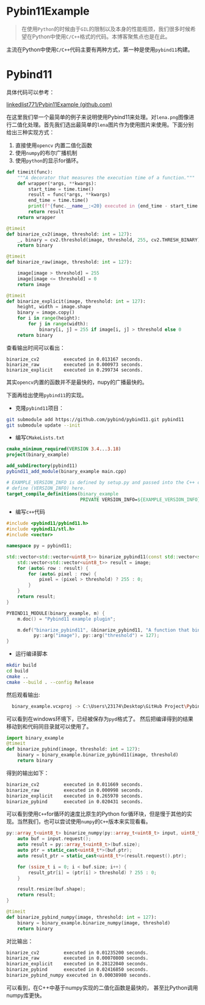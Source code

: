 # Pybin11Example


> 在使用`Python`的时候由于`GIL`的限制以及本身的性能瓶颈，我们很多时候希望在Python中使用`C/C++`格式的代码。本博客聚焦点也是在此。




主流在Python中使用`C/C++`代码主要有两种方式，第一种是使用`pybind11`构建。

#  Pybind11

具体代码可以参考：

[linkedlist771/Pybin11Example (github.com)](https://github.com/linkedlist771/Pybin11Example)

在这里我们举一个最简单的例子来说明使用Pybind11来处理。对`lena.png`图像进行二值化处理。首先我们选出最简单的`lena`图片作为使用图片来使用。下面分别给出三种实现方式：

1. 直接使用`opencv` 内置二值化函数
2. 使用`numpy`的布尔广播机制
3. 使用`python`的显示for循环。

```python
def timeit(func):
    """A decorator that measures the execution time of a function."""
    def wrapper(*args, **kwargs):
        start_time = time.time()
        result = func(*args, **kwargs)
        end_time = time.time()
        print(f"{func.__name__:<20} executed in {end_time - start_time:.6f} seconds.")
        return result
    return wrapper

@timeit
def binarize_cv2(image, threshold: int = 127):
    _, binary = cv2.threshold(image, threshold, 255, cv2.THRESH_BINARY)
    return binary

@timeit
def binarize_raw(image, threshold: int = 127):

    image[image > threshold] = 255
    image[image <= threshold] = 0
    return image

@timeit
def binarize_explicit(image, threshold: int = 127):
    height, width = image.shape
    binary = image.copy()
    for i in range(height):
        for j in range(width):
            binary[i, j] = 255 if image[i, j] > threshold else 0
    return binary

```



查看输出时间可以看出：

```
binarize_cv2         executed in 0.013167 seconds.
binarize_raw         executed in 0.000973 seconds.
binarize_explicit    executed in 0.299734 seconds.
```

其实`opencv`内置的函数并不是最快的，nupy的广播最快的。

下面再给出使用`pybind11`的实现。

- 克隆`pybind11`项目：

```bash
git submodule add https://github.com/pybind/pybind11.git pybind11
git submodule update --init
```

- 编写`CMakeLists.txt`

```cmake
cmake_minimum_required(VERSION 3.4...3.18)
project(binary_example)

add_subdirectory(pybind11)
pybind11_add_module(binary_example main.cpp)

# EXAMPLE_VERSION_INFO is defined by setup.py and passed into the C++ code as a
# define (VERSION_INFO) here.
target_compile_definitions(binary_example
                           PRIVATE VERSION_INFO=${EXAMPLE_VERSION_INFO})
```

- 编写`c++`代码

```c++
#include <pybind11/pybind11.h>
#include <pybind11/stl.h> 
#include <vector>

namespace py = pybind11;

std::vector<std::vector<uint8_t>> binarize_pybind11(const std::vector<std::vector<uint8_t>>& image, uint8_t threshold) {
    std::vector<std::vector<uint8_t>> result = image;
    for (auto& row : result) {
        for (auto& pixel : row) {
            pixel = (pixel > threshold) ? 255 : 0;
        }
    }
    return result;
}

PYBIND11_MODULE(binary_example, m) {
    m.doc() = "Pybind11 example plugin";

    m.def("binarize_pybind11", &binarize_pybind11, "A function that binarizes an image",
          py::arg("image"), py::arg("threshold") = 127);
}

```

- 运行编译脚本

```bash
mkdir build
cd build
cmake ..
cmake --build . --config Release
```

然后观看输出:

```bash
  binary_example.vcxproj -> C:\Users\23174\Desktop\GitHub Project\Pybin11Example\build\Release\binary_example.cp39-win_amd64.pyd
```

可以看到在windows环境下，已经被保存为`pyd`格式了。 然后把编译得到的结果移动到和代码同目录就可以使用了。

```python
import binary_example
@timeit
def binarize_pybind(image, threshold: int = 127):
    binary = binary_example.binarize_pybind11(image, threshold)
    return binary
```

得到的输出如下：

```bash
binarize_cv2         executed in 0.011669 seconds.
binarize_raw         executed in 0.000998 seconds.
binarize_explicit    executed in 0.265970 seconds.
binarize_pybind      executed in 0.020431 seconds.
```

可以看到使用`C++`for循环的速度比原生的Python for循环块，但是慢于其他的实现。当然我们，也可以尝试使用`numpy`的`C++`版本来实现看看。

```c++
py::array_t<uint8_t> binarize_numpy(py::array_t<uint8_t> input, uint8_t threshold) {
    auto buf = input.request();
    auto result = py::array_t<uint8_t>(buf.size);
    auto ptr = static_cast<uint8_t*>(buf.ptr);
    auto result_ptr = static_cast<uint8_t*>(result.request().ptr);

    for (ssize_t i = 0; i < buf.size; i++) {
        result_ptr[i] = (ptr[i] > threshold) ? 255 : 0;
    }

    result.resize(buf.shape);
    return result;
}
```

```python
@timeit
def binarize_pybind_numpy(image, threshold: int = 127):
    binary = binary_example.binarize_numpy(image, threshold)
    return binary
```

对比输出：

```bash
binarize_cv2         executed in 0.01235200 seconds.
binarize_raw         executed in 0.00070800 seconds.
binarize_explicit    executed in 0.28122040 seconds.
binarize_pybind      executed in 0.02416850 seconds.
binarize_pybind_numpy executed in 0.00038980 seconds.
```

可以看到，在C++中基于numpy实现的二值化函数是最快的， 甚至比Python调用numpy库更快。

